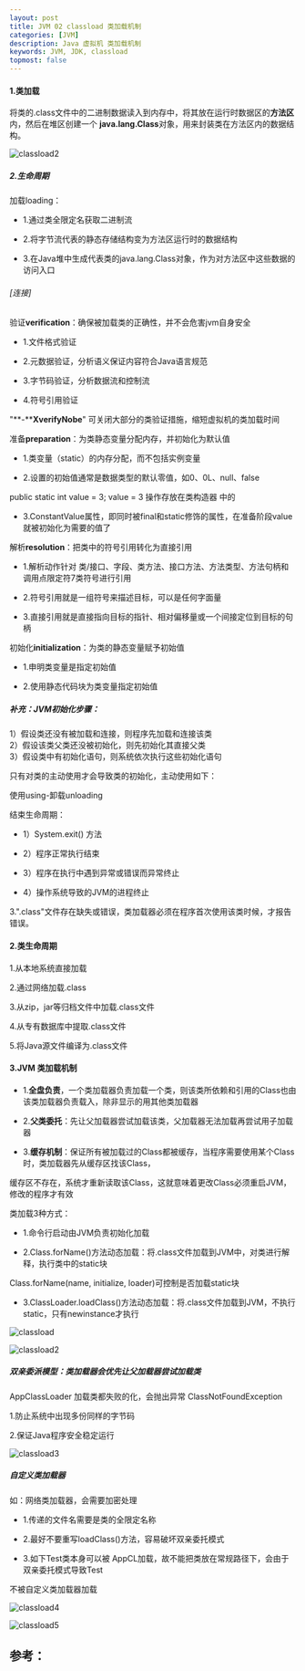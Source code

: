 ```yaml
---
layout: post
title: JVM 02 classload 类加载机制
categories: [JVM]
description: Java 虚拟机 类加载机制
keywords: JVM, JDK, classload
topmost: false
---
```


#### 1.类加载

将类的.class文件中的二进制数据读入到内存中，将其放在运行时数据区的**方法区**内，然后在堆区创建一个 **java.lang.Class**对象，用来封装类在方法区内的数据结构。

![classload2](/images/posts/2016-07-11-jvm-classload/classload2-1609205624867.png)


##### 2.生命周期

加载loading：

- 1.通过类全限定名获取二进制流

- 2.将字节流代表的静态存储结构变为方法区运行时的数据结构

- 3.在Java堆中生成代表类的java.lang.Class对象，作为对方法区中这些数据的访问入口

 

###### [连接]

验证**verification**：确保被加载类的正确性，并不会危害jvm自身安全

- 1.文件格式验证

- 2.元数据验证，分析语义保证内容符合Java语言规范

- 3.字节码验证，分析数据流和控制流

- 4.符号引用验证

"**-****XverifyNobe**" 可关闭大部分的类验证措施，缩短虚拟机的类加载时间

 

准备**preparation**：为类静态变量分配内存，并初始化为默认值

- 1.类变量（static）的内存分配，而不包括实例变量

- 2.设置的初始值通常是数据类型的默认零值，如0、0L、null、false

public static int value = 3; value = 3 操作存放在类构造器 <clinit>中的

- 3.ConstantValue属性，即同时被final和static修饰的属性，在准备阶段value就被初始化为需要的值了

 

解析**resolution**：把类中的符号引用转化为直接引用

- 1.解析动作针对 类/接口、字段、类方法、接口方法、方法类型、方法句柄和调用点限定符7类符号进行引用

- 2.符号引用就是一组符号来描述目标，可以是任何字面量

- 3.直接引用就是直接指向目标的指针、相对偏移量或一个间接定位到目标的句柄

 

初始化**initialization**：为类的静态变量赋予初始值

- 1.申明类变量是指定初始值

- 2.使用静态代码块为类变量指定初始值

 

##### 补充：JVM初始化步骤：

1）假设类还没有被加载和连接，则程序先加载和连接该类       
2）假设该类父类还没被初始化，则先初始化其直接父类     
3）假设类中有初始化语句，则系统依次执行这些初始化语句

只有对类的主动使用才会导致类的初始化，主动使用如下：

使用using-卸载unloading

结束生命周期：

- 1）System.exit() 方法

- 2）程序正常执行结束

- 3）程序在执行中遇到异常或错误而异常终止

- 4）操作系统导致的JVM的进程终止


 3.".class"文件存在缺失或错误，类加载器必须在程序首次使用该类时候，才报告错误。

 

#### 2.类生命周期

1.从本地系统直接加载

2.通过网络加载.class

3.从zip，jar等归档文件中加载.class文件

4.从专有数据库中提取.class文件

5.将Java源文件编译为.class文件



#### 3.JVM 类加载机制

- 1.**全盘负责**，一个类加载器负责加载一个类，则该类所依赖和引用的Class也由该类加载器负责载入，除非显示的用其他类加载器 

- 2.**父类委托**：先让父加载器尝试加载该类，父加载器无法加载再尝试用子加载器

- 3.**缓存机制**：保证所有被加载过的Class都被缓存，当程序需要使用某个Class时，类加载器先从缓存区找该Class，

缓存区不存在，系统才重新读取该Class，这就意味着更改Class必须重启JVM，修改的程序才有效



类加载3种方式：

- 1.命令行启动由JVM负责初始化加载

- 2.Class.forName()方法动态加载：将.class文件加载到JVM中，对类进行解释，执行类中的static块

Class.forName(name, initialize, loader)可控制是否加载static块

- 3.ClassLoader.loadClass()方法动态加载：将.class文件加载到JVM，不执行static，只有newinstance才执行

![classload](/images/posts/2016-07-11-jvm-classload/classload.png)

![classload2](/images/posts/2016-07-11-jvm-classload/classload2.png)



##### **双亲委派模型**：类加载器会优先让父加载器尝试加载类

AppClassLoader 加载类都失败的化，会抛出异常 ClassNotFoundException

1.防止系统中出现多份同样的字节码

2.保证Java程序安全稳定运行

![classload3](/images/posts/2016-07-11-jvm-classload/classload3.png)

##### **自定义类加载器**

如：网络类加载器，会需要加密处理

- 1.传递的文件名需要是类的全限定名称

- 2.最好不要重写loadClass()方法，容易破坏双亲委托模式

- 3.如下Test类本身可以被 AppCL加载，故不能把类放在常规路径下，会由于双亲委托模式导致Test

不被自定义类加载器加载

![classload4](/images/posts/2016-07-11-jvm-classload/classload4.png)

![classload5](/images/posts/2016-07-11-jvm-classload/classload5.png)










## 参考：

